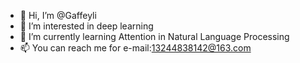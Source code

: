 - 👋 Hi, I’m @Gaffeyli
- 👀 I’m interested in deep learning
- 🌱 I’m currently learning Attention in Natural Language Processing
- 📫 You can  reach me for e-mail:13244838142@163.com

<!---
Gaffeyli/Gaffeyli is a ✨ special ✨ repository because its `README.md` (this file) appears on your GitHub profile.
You can click the Preview link to take a look at your changes.
--->
